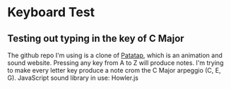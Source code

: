 # Keyboard Test

## Testing out typing in the key of C Major

The github repo I'm using is a clone of [Patatap](https://patatap.com/), which is an animation and sound website.
Pressing any key from A to Z will produce notes. I'm trying to make every letter key produce a note crom the C Major arpeggio (C, E, G). JavaScript sound library in use: Howler.js
